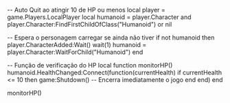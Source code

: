 -- Auto Quit ao atingir 10 de HP ou menos
local player = game.Players.LocalPlayer
local humanoid = player.Character and player.Character:FindFirstChildOfClass("Humanoid") or nil

-- Espera o personagem carregar se ainda não tiver
if not humanoid then
    player.CharacterAdded:Wait()
    wait(1)
    humanoid = player.Character:WaitForChild("Humanoid")
end

-- Função de verificação do HP
local function monitorHP()
    humanoid.HealthChanged:Connect(function(currentHealth)
        if currentHealth <= 10 then
            game:Shutdown() -- Encerra imediatamente o jogo
        end
    end)
end

monitorHP()
